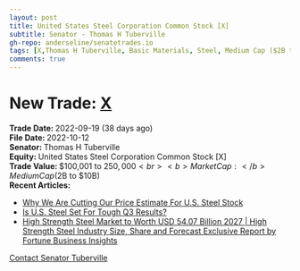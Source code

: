 ```yaml
---
layout: post
title: United States Steel Corporation Common Stock [X]
subtitle: Senator - Thomas H Tuberville
gh-repo: anderseline/senatetrades.io
tags: [X,Thomas H Tuberville, Basic Materials, Steel, Medium Cap ($2B to $10B)]
comments: true
---
```


# New Trade: [X](https://finance.yahoo.com/quote/X/) #
<b>Trade Date: </b>2022-09-19 (38 days ago)<br>
<b>File Date: </b>2022-10-12<br>
<b>Senator: </b>Thomas H Tuberville<br>
<b>Equity: </b>United States Steel Corporation Common Stock [X]<br>
<b>Trade Value: </b>$100,001 to $250,000<br>
<b>Market Cap: </b>Medium Cap ($2B to $10B)<br>
<b>Recent Articles:</b>
- [Why We Are Cutting Our Price Estimate For U.S. Steel Stock](https://www.forbes.com/sites/greatspeculations/2022/10/07/why-we-are-cutting-our-price-estimate-for-us-steel-stock/)
- [Is U.S. Steel Set For Tough Q3 Results?](https://www.forbes.com/sites/greatspeculations/2022/10/25/is-us-steel-set-for-tough-q3-results/)
- [High Strength Steel Market to Worth USD 54.07 Billion 2027 | High Strength Steel Industry Size, Share and Forecast Exclusive Report by Fortune Business Insights](https://finance.yahoo.com/news/high-strength-steel-market-worth-055300256.html)

[Contact Senator Tuberville](https://www.tuberville.senate.gov/contact)